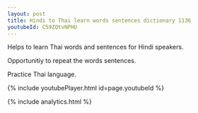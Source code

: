 ```yaml
---
layout: post
title: Hindi to Thai learn words sentences dictionary 1136 
youtubeId: C59ZQtvNPHU
---
```

 
 
Helps to learn Thai words and sentences for Hindi speakers.

Opportunitiy to repeat the words sentences. 

Practice Thai language. 
 
{% include youtubePlayer.html id=page.youtubeId %}
 
 
{% include analytics.html %}